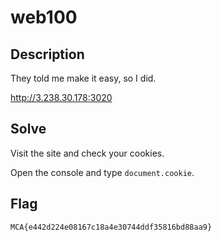 # web100

## Description
They told me make it easy, so I did.

http://3.238.30.178:3020

## Solve
Visit the site and check your cookies.

Open the console and type `document.cookie`.

## Flag
```
MCA{e442d224e08167c18a4e30744ddf35816bd88aa9}
```